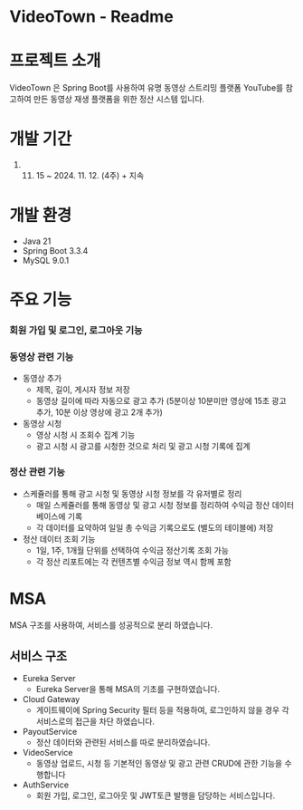 # VideoTown - Readme

# 프로젝트 소개

VideoTown 은 Spring Boot를 사용하여 유명 동영상 스트리밍 플랫폼 YouTube를 참고하여 만든 동영상 재생 플랫폼을 위한 정산 시스템 입니다.

# 개발 기간

1. 11. 15 ~ 2024. 11. 12. (4주) + 지속

# 개발 환경

- Java 21
- Spring Boot 3.3.4
- MySQL 9.0.1

# 주요 기능

### 회원 가입 및 로그인, 로그아웃 기능

### 동영상 관련 기능

- 동영상 추가
    - 제목, 길이, 게시자 정보 저장
    - 동영상 길이에 따라 자동으로 광고 추가 (5분이상 10분미만 영상에 15초 광고 추가, 10분 이상 영상에 광고 2개 추가)
- 동영상 시청
    - 영상 시청 시 조회수 집계 기능
    - 광고 시청 시 광고를 시청한 것으로 처리 및 광고 시청 기록에 집계

### 정산 관련 기능

- 스케쥴러를 통해 광고 시청 및 동영상 시청 정보를 각 유저별로 정리
    - 매일 스케쥴러를 통해 동영상 및 광고 시청 정보를 정리하여 수익금 정산 데이터베이스에 기록
    - 각 데이터를 요약하여 일일 총 수익금 기록으로도 (별도의 테이블에) 저장
- 정산 데이터 조회 기능
    - 1일, 1주, 1개월 단위를 선택하여 수익금 정산기록 조회 가능
    - 각 정산 리포트에는 각 컨텐츠별 수익금 정보 역시 함께 포함

# MSA

MSA 구조를 사용하여, 서비스를 성공적으로 분리 하였습니다.

## 서비스 구조

- Eureka Server
    - Eureka Server을 통해 MSA의 기초를 구현하였습니다.
- Cloud Gateway
    - 게이트웨이에 Spring Security 필터 등을 적용하여, 로그인하지 않을 경우 각 서비스로의 접근을 차단 하였습니다.
- PayoutService
    - 정산 데이터와 관련된 서비스를 따로 분리하였습니다.
- VideoService
    - 동영상 업로드, 시청 등 기본적인 동영상 및 광고 관련 CRUD에 관한 기능을 수행합니다
- AuthService
    - 회원 가입, 로그인, 로그아웃 및 JWT토큰 발행을 담당하는 서비스입니다.
